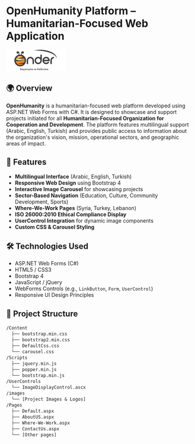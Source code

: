 # OpenHumanity Platform – Humanitarian-Focused Web Application

![Logo](images/NewLogo.png)

## 🌍 Overview

**OpenHumanity** is a humanitarian-focused web platform developed  using ASP.NET Web Forms with C#. It is designed to showcase and support projects initiated for all  **Humanitarian-Focused Organization for Cooperation and Development**. The platform features multilingual support (Arabic, English, Turkish) and provides public access to information about the organization's vision, mission, operational sectors, and geographic areas of impact.

## 🚀 Features

- **Multilingual Interface** (Arabic, English, Turkish)
- **Responsive Web Design** using Bootstrap 4
- **Interactive Image Carousel** for showcasing projects
- **Sector-Based Navigation** (Education, Culture, Community Development, Sports)
- **Where-We-Work Pages** (Syria, Turkey, Lebanon)
- **ISO 26000:2010 Ethical Compliance Display**
- **UserControl Integration** for dynamic image components
- **Custom CSS & Carousel Styling**

## 🛠️ Technologies Used

- ASP.NET Web Forms (C#)
- HTML5 / CSS3
- Bootstrap 4
- JavaScript / jQuery
- WebForms Controls (e.g., `LinkButton`, `Form`, `UserControl`)
- Responsive UI Design Principles

## 📂 Project Structure

```plaintext
/Content
  ├── bootstrap.min.css
  ├── bootstrap2.min.css
  ├── DefaultCss.css
  └── carousel.css
/Scripts
  ├── jquery.min.js
  ├── popper.min.js
  └── bootstrap.min.js
/UserControls
  └── ImageDisplayControl.ascx
/images
  └── [Project Images & Logos]
/Pages
  ├── Default.aspx
  ├── AboutUS.aspx
  ├── Where-We-Work.aspx
  ├── ContactUs.aspx
  └── [Other pages]
